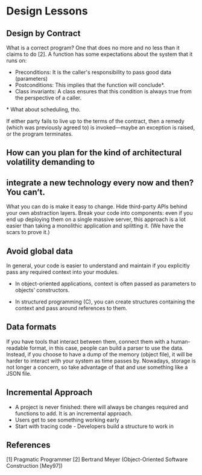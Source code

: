 # Design Lessons

## Design by Contract

What is a correct program? One that does no more and no less than it claims
to do [2]. A function has some expectations about the system that it runs on:

* Preconditions: It is the caller's responsibility to pass good data (parameters)
* Postconditions: This implies that the function will conclude*.
* Class invariants: A class ensures that this condition is always true from the
  perspective of a caller.

\* What about scheduling, tho.

If either party fails to live up to the terms of the contract, then a
remedy (which was previously agreed to) is invoked—maybe an
exception is raised, or the program terminates.


## How can you plan for the kind of architectural volatility demanding to
## integrate a new technology every now and then? You can’t.

What you can do is make it easy to change. Hide third-party
APIs behind your own abstraction layers. Break your code into
components: even if you end up deploying them on a single
massive server, this approach is a lot easier than taking a
monolithic application and splitting it. (We have the scars to
prove it.)

## Avoid global data

In general, your code is easier to understand and maintain if you explicitly pass any
required context into your modules.

* In object-oriented applications, context is often passed as parameters to
objects’ constructors. 

* In structured programming (C), you can create structures containing the context and pass around
references to them.

## Data formats

If you have tools that interact between them, connect them with a human-readable format, in this case, people can build
a parser to use the data. Instead, if you choose to have a dump of the memory (object file), it will be harder to interact
with your system as time passes by. Nowadays, storage is not longer a concern, so take advantage of that and use something
like a JSON file.

## Incremental Approach

* A project is never finished: there will always be changes required and functions to add. It is an incremental approach.
* Users get to see something working early
* Start with tracing code - Developers build a structure to work in 

## References

[1] Pragmatic Programmer
[2] Bertrand Meyer (Object-Oriented Software Construction [Mey97])